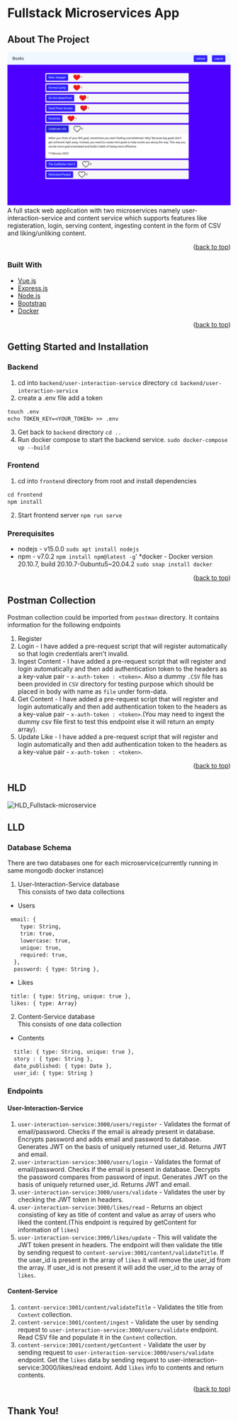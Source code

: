 # Fullstack Microservices App

<!-- ABOUT THE PROJECT -->
## About The Project
![Fullstack-microservice](https://github.com/mahakporwal02/fullstack-microservice-app/blob/master/images/screenshot_app.png) 
A full stack web application with two microservices namely user-interaction-service and content service which supports features like registeration, login, serving content, ingesting content in the form of CSV and liking/unliking content.

<p align="right">(<a href="#top">back to top</a>)</p>


### Built With

* [Vue.js](https://vuejs.org/)
* [Express.js](https://expressjs.com/)
* [Node.js](https://nodejs.dev/)
* [Bootstrap](https://getbootstrap.com)
* [Docker](https://docker.com)

<p align="right">(<a href="#top">back to top</a>)</p>



<!-- GETTING STARTED -->
## Getting Started and Installation
### Backend
1. cd into `backend/user-interaction-service` directory
```cd backend/user-interaction-service```
2. create a .env file add a token
```
touch .env
echo TOKEN_KEY=<YOUR_TOKEN> >> .env
```
3. Get back to `backend` directory
```cd ..```
4. Run docker compose to start the backend service.
```sudo docker-compose up --build```
### Frontend
1. cd into `frontend` directory from root and install dependencies
```
cd frontend
npm install
```
2. Start frontend server
```npm run serve```

### Prerequisites

* nodejs - v15.0.0
  ```sudo apt install nodejs```
* npm - v7.0.2
  ```npm install npm@latest -g```'
*docker - Docker version 20.10.7, build 20.10.7-0ubuntu5~20.04.2
  ```sudo snap install docker```

<p align="right">(<a href="#top">back to top</a>)</p>


<!-- ROADMAP -->
## Postman Collection

Postman collection could be imported from `postman` directory.
It contains information for the following endpoints
1. Register 
2. Login - I have added a pre-request script that will register automatically so that login credentials aren't invalid.
3. Ingest Content - I have added a pre-request script that will register and login automatically and then add authentication token to the headers as a key-value pair - `x-auth-token : <token>`. Also a dummy `.CSV` file has been provided in `CSV` directory for testing purpose which should be placed in body with name as `file` under form-data.
4. Get Content - I have added a pre-request script that will register and login automatically and then add authentication token to the headers as a key-value pair - `x-auth-token : <token>`.(You may need to ingest the dummy csv file first to test this endpoint else it will return an empty array).
5. Update Like - I have added a pre-request script that will register and login automatically and then add authentication token to the headers as a key-value pair - `x-auth-token : <token>`.

<p align="right">(<a href="#top">back to top</a>)</p>

## HLD
![HLD_Fullstack-microservice](https://github.com/mahakporwal02/fullstack-microservice-app/blob/master/images/HLD_Micro.svg) 

## LLD 
### Database Schema
There are two databases one for each microservice(currently running in same mongodb docker instance)
1. User-Interaction-Service database   
This consists of two data collections 
* Users 
```
 email: {
    type: String,
    trim: true,
    lowercase: true,
    unique: true,
    required: true,
  },
  password: { type: String },
```
* Likes
```
 title: { type: String, unique: true },
 likes: { type: Array}
```

2. Content-Service database   
This consists of one data collection
* Contents 
```
  title: { type: String, unique: true },
  story : { type: String },
  date_published: { type: Date },
  user_id: { type: String }
```
### Endpoints
#### User-Interaction-Service
1. `user-interaction-service:3000/users/register` - Validates the format of email/password. Checks if the email is already present in database. Encrypts password and adds email and password to database. Generates JWT on the basis of uniquely returned user_id. Returns JWT and email.
2. `user-interaction-service:3000/users/login` - Validates the format of email/password. Checks if the email is present in database. Decrypts the password compares from password of input. Generates JWT on the basis of uniquely returned user_id. Returns JWT and email.
3. `user-interaction-service:3000/users/validate` - Validates the user by checking the JWT token in headers.
4. `user-interaction-service:3000/likes/read` - Returns an object consisting of key as title of content and value as array of users who liked the content.(This endpoint is required by getContent for information of `likes`)
5. `user-interaction-service:3000/likes/update` - This will validate the JWT token present in headers. The endpoint will then validate the title by sending request to `content-servive:3001/content/validateTitle`. If the user_id is present in the array of `likes` it will remove the user_id from the array. If user_id is not present it will add the user_id to the array of `likes`.
#### Content-Service
1. `content-service:3001/content/validateTitle` - Validates the title from `Content` collection.
2. `content-service:3001/content/ingest` - Validate the user by sending request to `user-interaction-service:3000/users/validate` endpoint. Read CSV file and populate it in the `Content` collection.
3. `content-service:3001/content/getContent` - Validate the user by sending request to `user-interaction-service:3000/users/validate` endpoint. Get the `likes` data by sending request to user-interaction-service:3000/likes/read endoint. Add `likes` info to contents and return contents.
<p align="right">(<a href="#top">back to top</a>)</p>

## Thank You!
